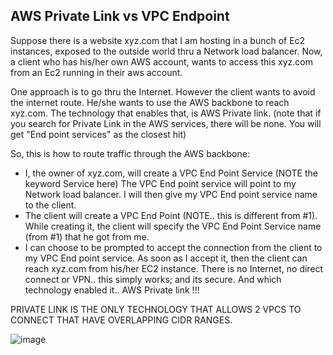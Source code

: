 ## AWS Private Link vs VPC Endpoint

Suppose there is a website xyz.com that I am hosting in a bunch of Ec2 instances, exposed to the outside world thru a Network load balancer. Now, a client who has his/her own AWS account, wants to access this xyz.com from an Ec2 running in their aws account.

One approach is to go thru the Internet. However the client wants to avoid the internet route. He/she wants to use the AWS backbone to reach xyz.com. The technology that enables that, is AWS Private link. (note that if you search for Private Link in the AWS services, there will be none. You will get "End point services" as the closest hit)

So, this is how to route traffic through the AWS backbone:

- I, the owner of xyz.com, will create a VPC End Point Service (NOTE the keyword Service here) The VPC End point service will point to my Network load balancer. I will then give my VPC End point service name to the client.
- The client will create a VPC End Point (NOTE.. this is different from #1). While creating it, the client will specify the VPC End Point Service name (from #1) that he got from me.
- I can choose to be prompted to accept the connection from the client to my VPC End point service. As soon as I accept it, then the client can reach xyz.com from his/her EC2 instance. There is no Internet, no direct connect or VPN.. this simply works; and its secure. And which technology enabled it.. AWS Private link !!!

PRIVATE LINK IS THE ONLY TECHNOLOGY THAT ALLOWS 2 VPCS TO CONNECT THAT HAVE OVERLAPPING CIDR RANGES.

![image](https://github.com/MeSabya/AWS-Learning/assets/33947539/a2e48651-8644-4489-aba6-9a74eb1a370a)



